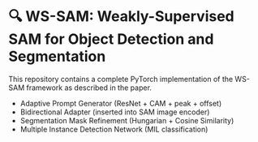# 🔍 WS-SAM: Weakly-Supervised SAM for Object Detection and Segmentation

This repository contains a complete PyTorch implementation of the WS-SAM framework as described in the paper. 

- Adaptive Prompt Generator (ResNet + CAM + peak + offset)
- Bidirectional Adapter (inserted into SAM image encoder)
- Segmentation Mask Refinement (Hungarian + Cosine Similarity)
- Multiple Instance Detection Network (MIL classification)
